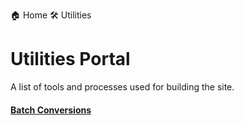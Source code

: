 
  🏠 Home
  🛠️ Utilities

# Utilities Portal

A list of tools and processes used for building the site.

#### [Batch Conversions](01_BatchConversions.md)
